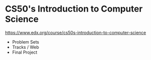 # CS50's Introduction to Computer Science 
https://www.edx.org/course/cs50s-introduction-to-computer-science

* Problem Sets
* Tracks / Web
* Final Project 